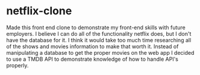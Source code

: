 # netflix-clone

Made this front end clone to demonstrate my front-end skills with future employers. I believe I can do all of the functionality netflix does, but I don't have the database for it. I think it would take too much time researching all of the shows and movies information to make that worth it. Instead of manipulating a database to get the proper movies on the web app I decided to use a TMDB API to demonstrate knowledge of how to handle API's properly.
